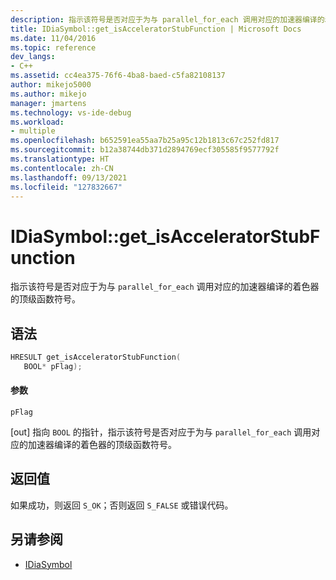 ```yaml
---
description: 指示该符号是否对应于为与 parallel_for_each 调用对应的加速器编译的着色器的顶级函数符号。
title: IDiaSymbol::get_isAcceleratorStubFunction | Microsoft Docs
ms.date: 11/04/2016
ms.topic: reference
dev_langs:
- C++
ms.assetid: cc4ea375-76f6-4ba8-baed-c5fa82108137
author: mikejo5000
ms.author: mikejo
manager: jmartens
ms.technology: vs-ide-debug
ms.workload:
- multiple
ms.openlocfilehash: b652591ea55aa7b25a95c12b1813c67c252fd817
ms.sourcegitcommit: b12a38744db371d2894769ecf305585f9577792f
ms.translationtype: HT
ms.contentlocale: zh-CN
ms.lasthandoff: 09/13/2021
ms.locfileid: "127832667"
---
```

# <a name="idiasymbolget_isacceleratorstubfunction"></a>IDiaSymbol::get_isAcceleratorStubFunction
指示该符号是否对应于为与 `parallel_for_each` 调用对应的加速器编译的着色器的顶级函数符号。

## <a name="syntax"></a>语法

```C++
HRESULT get_isAcceleratorStubFunction(
   BOOL* pFlag);
```

#### <a name="parameters"></a>参数
 `pFlag`

[out] 指向 `BOOL` 的指针，指示该符号是否对应于为与 `parallel_for_each` 调用对应的加速器编译的着色器的顶级函数符号。

## <a name="return-value"></a>返回值
 如果成功，则返回 `S_OK`；否则返回 `S_FALSE` 或错误代码。

## <a name="see-also"></a>另请参阅
- [IDiaSymbol](../../debugger/debug-interface-access/idiasymbol.md)
